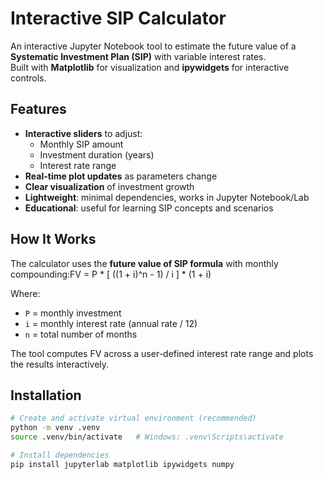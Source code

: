 # Interactive SIP Calculator

An interactive Jupyter Notebook tool to estimate the future value of a **Systematic Investment Plan (SIP)** with variable interest rates.  
Built with **Matplotlib** for visualization and **ipywidgets** for interactive controls.

## Features

- **Interactive sliders** to adjust:
  - Monthly SIP amount
  - Investment duration (years)
  - Interest rate range
- **Real-time plot updates** as parameters change
- **Clear visualization** of investment growth
- **Lightweight**: minimal dependencies, works in Jupyter Notebook/Lab
- **Educational**: useful for learning SIP concepts and scenarios

## How It Works

The calculator uses the **future value of SIP formula** with monthly compounding:FV = P * [ ((1 + i)^n - 1) / i ] * (1 + i)


Where:
- `P` = monthly investment
- `i` = monthly interest rate (annual rate / 12)
- `n` = total number of months

The tool computes FV across a user-defined interest rate range and plots the results interactively.

## Installation

```bash
# Create and activate virtual environment (recommended)
python -m venv .venv
source .venv/bin/activate   # Windows: .venv\Scripts\activate

# Install dependencies
pip install jupyterlab matplotlib ipywidgets numpy


